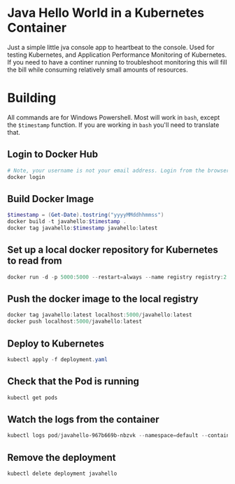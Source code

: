 # Java Hello World in a Kubernetes Container

Just a simple little jva console app to heartbeat to the console. Used for testing Kubernetes, and Application Performance Monitoring of Kubernetes. If you need to have a continer running to troubleshoot monitoring this will fill the bill while consuming relatively small amounts of resources.

# Building

All commands are for Windows Powershell. Most will work in `bash`, except the `$timestamp` function. If you are working in `bash` you'll need to translate that.

## Login to Docker Hub

```powershell
# Note, your username is not your email address. Login from the browser to see what your username is.
docker login
```

## Build Docker Image

```powershell
$timestamp = (Get-Date).tostring("yyyyMMddhhmmss")
docker build -t javahello:$timestamp .
docker tag javahello:$timestamp javahello:latest
```

## Set up a local docker repository for Kubernetes to read from

```powershell
docker run -d -p 5000:5000 --restart=always --name registry registry:2
```

## Push the docker image to the local registry

```powershell
docker tag javahello:latest localhost:5000/javahello:latest
docker push localhost:5000/javahello:latest
```

## Deploy to Kubernetes

```powershell
kubectl apply -f deployment.yaml
```

## Check that the Pod is running

```powershell
kubectl get pods
```

## Watch the logs from the container

```powershell
kubectl logs pod/javahello-967b669b-nbzvk --namespace=default --container=javahello -f
```

## Remove the deployment

```powershell
kubectl delete deployment javahello
```
